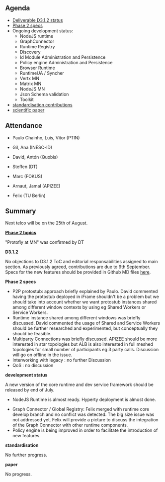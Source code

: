 Agenda
------

- [Deliverable D3.1.2 status](https://github.com/reTHINK-project/core-framework/labels/D3.1)
- [Phase 2 specs](https://github.com/reTHINK-project/dev-runtime-core/labels/phase2)
- Ongoing development status:
  - NodeJS runtime
  - GraphConnector
  - Runtime Registry
  - Discovery
  - Id Module Administration and Persistence
  - Policy engine Administration and Persistence
  - Browser Runtime
  - RuntimeUA / Syncher
  - Vertx MN
  - Matrix MN
  - NodeJS MN
  - Json Schema validation
  - Toolkit
-	[standardisation contributions](https://github.com/reTHINK-project/core-framework/issues/168)
-	[scientific paper](https://github.com/reTHINK-project/core-framework/issues/169)

Attendance
----------

-	Paulo Chainho, Luis, Vitor (PTIN)

- Gil, Ana (INESC-ID)

- David, Antón (Quobis)

- Steffen (DT)

- Marc (FOKUS) 

- Arnaut, Jamal (APIZEE)

- Felix (TU Berlin)

Summary
-------

Next telco will be on the 25th of August.

**[Phase 2 topics](https://github.com/reTHINK-project/core-framework/issues/170)**

"Protofly at MN" was confirmed by DT

**D3.1.2**

No objections to D3.1.2 ToC and editorial responsabilities assigned to main section. As previously agreed, contributions are due to 9th September. Specs for the new features should be provided in Github MD files [here](https://github.com/reTHINK-project/dev-service-framework/tree/master/docs/specs).

**Phase 2 specs**

* P2P protostub: approach briefly explained by Paulo. David commented having the protostub deployed in iFrame shouldn't be a problem but we should take into account whether we want protostub instances shared among different window contexts by using eg Shared Workers or Service Workers.
* Runtime instance shared among different windows was briefly discussed. David commented the usage of Shared and Service Workers should be further researched and experimented, but conceptually they should be feasible.
* Multiparty Connections was briefly discussed. APIZEE should be more interested in star topologies but ALB is also interested in full meshed topologies for small number of participants eg 3 party calls. Discussion will go on offline in the issue.
* Interworking with legacy : no further Discussion
* QoS : no discussion

**development status**

A new version of the core runtime and dev service framework should be released by end of July.

* NodeJS Runtime is almost ready. Hyperty deployment is almost done.
- Graph Connector / Global Registry: Felix merged with runtime core develop branch and no conflict was detected. The big size issue was not addressed yet. Felix will provide a picture to discuss the integration of the Graph Connector with other runtime components.
- Policy engine is being improved in order to facilitate the introduction of new features.

**standardisation**

No further progress.

**paper**

No progress.
